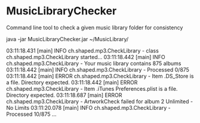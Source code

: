 MusicLibraryChecker
===================

Command line tool to check a given music library folder for consistency

java -jar MusicLibraryChecker.jar ~/MusicLibrary/

03:11:18.431 [main] INFO  ch.shaped.mp3.CheckLibrary - class ch.shaped.mp3.CheckLibrary started...
03:11:18.442 [main] INFO  ch.shaped.mp3.CheckLibrary - Your music library contains 875 albums
03:11:18.442 [main] INFO  ch.shaped.mp3.CheckLibrary - Processed 0/875
03:11:18.442 [main] ERROR ch.shaped.mp3.CheckLibrary - Item .DS_Store is a file. Directory expected.
03:11:18.442 [main] ERROR ch.shaped.mp3.CheckLibrary - Item .iTunes Preferences.plist is a file. Directory expected.
03:11:18.687 [main] ERROR ch.shaped.mp3.CheckLibrary - ArtworkCheck failed for album 2 Unlimited - No Limits
03:11:20.078 [main] INFO  ch.shaped.mp3.CheckLibrary - Processed 10/875
...
